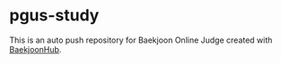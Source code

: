 # pgus-study
This is an auto push repository for Baekjoon Online Judge created with [BaekjoonHub](https://github.com/BaekjoonHub/BaekjoonHub).
